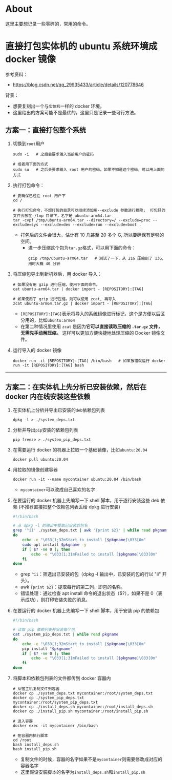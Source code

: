 # About
这里主要想记录一些零碎的，常用的命令。


# 直接打包实体机的 ubuntu 系统环境成 docker 镜像
参考资料：
- https://blog.csdn.net/qq_29935433/article/details/120778646

背景：
- 想要复刻出一个与`实体机`一样的 docker 环境。
- 这里给出的方案可能不是最优的，这里只是记录一些可行方法。

## 方案一：直接打包整个系统

1. 切换到`root`用户
    ```shell
    sudo -i   # 之后会要求输入当前用户的密码

    # 或者用下面的方式
    sudo su   # 之后会要求输入 root 用户的密码，如果不知道这个密码，可以用上面的方式
    ```

2. 执行打包命令：
    ```shell
    # 要确保已经在 root 用户下
    cd /

    # 执行打包命令，不想打包的目录可以继续添加用--exclude 参数进行排除;  打包好的文件会放在 /tmp 目录下，名字是 ubuntu-arm64.tar
    tar -cvpf /tmp/ubuntu-arm64.tar --directory=/ --exclude=proc --exclude=sys --exclude=dev --exclude=run --exclude=boot .
    ```
      - 打包后的文件会很大，估计有 10 几甚至 20 多个 G, 所以要确保有足够的空间。
        - 进一步压缩这个包为`tar.gz`格式，可以用下面的命令：
          ```shell
          gzip /tmp/ubuntu-arm64.tar   # 测试了一下，从 21G 压缩到了 13G, 用时大概 40 分钟
          ```


3. 将压缩包导出到新机器后，用 docker 导入：
    ```shell
    # 如果没有用 gzip 进行压缩，使用下面的命令。
    cat ubuntu-arm64.tar | docker import - [REPOSITORY]:[TAG]

    # 如果使用了 gzip 进行压缩，则可以使用 zcat, 再导入
    zcat ubuntu-arm64.tar.gz | docker import - [REPOSITORY]:[TAG]
    ```
   - `[REPOSITORY]:[TAG]`表示将导入的系统镜像进行标记，这个是方便以后区分用的，比如`ubuntu:arm64`
   - 在第二种情况里使用 `zcat` 是因为**它可以直接读取压缩的 `.tar.gz` 文件，无需先手动解压缩。** 这样可以更加方便快捷地处理压缩的 Docker 镜像文件。

4. 运行导入的 docker 镜像
    ```shell
    docker run -it [REPOSITORY]:[TAG] /bin/bash   # 如果报错就运行 docker run -it [REPOSITORY]:[TAG] bash 
    ```

---

## 方案二：在实体机上先分析已安装依赖，然后在 docker 内在线安装这些依赖

1. 在实体机上分析并导出已安装的`deb`依赖包列表
    ```shell
    dpkg -l > ./system_deps.txt
    ```
2. 分析并导出`pip`安装的依赖包列表
    ```shell
    pip freeze > ./system_pip_deps.txt
    ```


3. 在需要运行 docker 的机器上拉取一个基础镜像，比如`ubuntu:20.04`
    ```shell
    docker pull ubuntu:20.04
    ```
4. 用拉取的镜像创建容器
    ```shell
    docker run -it --name mycontainer ubuntu:20.04 /bin/bash
    ```
    - `mycontainer`可以改成自己喜欢的名字

5. 在要运行的 docker 机器上先编写一下 shell 脚本，用于逐行安装这些 deb 依赖 (不推荐直接把整个依赖包列表丢给 dpkg 进行安装)
    ```bash
    #!/bin/bash

    # 从 dpkg -l 的输出中提取已安装的包名
    grep '^ii' ./system_deps.txt | awk '{print $2}' | while read pkgname
    do
        echo -e "\033[1;32mStart to install [$pkgname]\033[0m"
        sudo apt install $pkgname -y
        if [ $? -ne 0 ]; then
            echo -e "\033[1;31mFailed to install [$pkgname]\033[0m"
        fi
    done
    ```
    - grep `^ii`：筛选出已安装的包（dpkg -l 输出中，已安装的包的行以 "ii" 开头）。
    - awk `{print $2}`：提取每行的第二列，即包的名称。
    - 错误处理：通过检查 apt install 命令的退出状态（$?），如果不是 0（表示成功），则打印安装失败的消息。

6. 在要运行的 docker 机器上先编写一下 shell 脚本，用于安装 pip 的依赖包
    ```bash
    #!/bin/bash

    # 读取 pip 依赖列表并安装每个包
    cat ./system_pip_deps.txt | while read pkgname
    do
        echo -e "\033[1;32mStart to install [$pkgname]\033[0m"
        pip install "$pkgname"
        if [ $? -ne 0 ]; then
            echo -e "\033[1;31mFailed to install [$pkgname]\033[0m"
        fi
    done
    ```

7. 将脚本和依赖包列表的文件都传到 docker 容器内
    ```shell
    # 从宿主机复制文件到容器
    docker cp ./system_deps.txt mycontainer:/root/system_deps.txt
    docker cp ./system_pip_deps.txt mycontainer:/root/system_pip_deps.txt
    docker cp ./install_deps.sh mycontainer:/root/install_deps.sh
    docker cp ./install_pip.sh mycontainer:/root/install_pip.sh

    # 进入容器
    docker exec -it mycontainer /bin/bash

    # 在容器内执行脚本
    cd /root
    bash install_deps.sh
    bash install_pip.sh
    ```
    - 复制文件的时候，容器的名字如果不是`mycontainer`则需要修改成对应的容器名字
    - 这里假设安装脚本的名字为`install_deps.sh`和`install_pip.sh`
